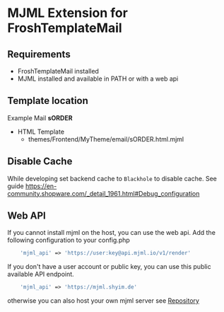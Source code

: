 # MJML Extension for FroshTemplateMail

## Requirements

* FroshTemplateMail installed
* MJML installed and available in PATH or with a web api

## Template location

Example Mail **sORDER**

* HTML Template
  * themes/Frontend/MyTheme/email/sORDER.html.mjml

## Disable Cache

While developing set backend cache to `Blackhole` to disable cache. See guide https://en-community.shopware.com/_detail_1961.html#Debug_configuration

## Web API

If you cannot install mjml on the host, you can use the web api. Add the following configuration to your config.php

```php
    'mjml_api' => 'https://user:key@api.mjml.io/v1/render'
```

If you don't have a user account or public key, you can use this public available API endpoint. 

```php
    'mjml_api' => 'https://mjml.shyim.de'
```

otherwise you can also host your own mjml server see [Repository](https://github.com/shyim/mjml-server)
